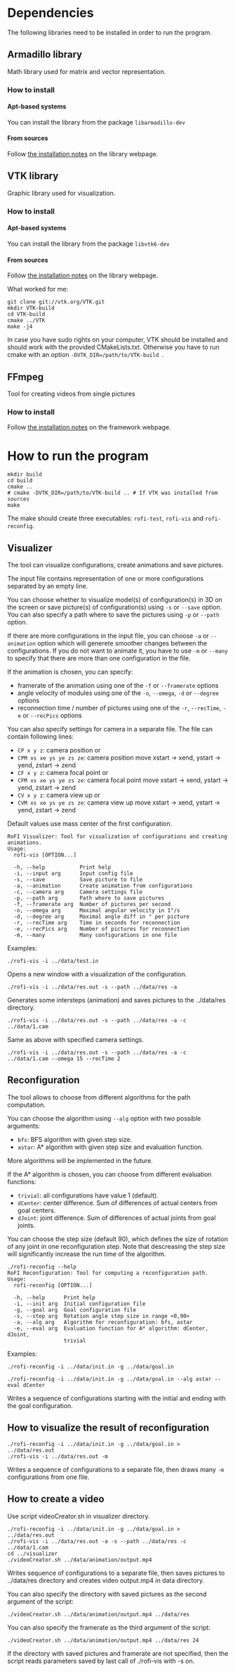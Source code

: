 # Dependencies

The following libraries need to be installed in order to run the program.

## Armadillo library

Math library used for matrix and vector representation.

### How to install

#### Apt-based systems

You can install the library from the package `libarmadillo-dev`

#### From sources

Follow [the installation notes](http://arma.sourceforge.net/download.html) on the library webpage.

## VTK library

Graphic library used for visualization.

### How to install

#### Apt-based systems

You can install the library from the package `libvtk6-dev`

#### From sources

Follow [the installation notes](https://www.vtk.org/Wiki/VTK/Configure_and_Build) on the library webpage.

What worked for me:

```
git clone git://vtk.org/VTK.git
mkdir VTK-build
cd VTK-build
cmake ../VTK
make -j4
```

In case you have sudo rights on your computer, VTK should be installed and should work with the provided CMakeLists.txt. Otherwise
you have to run cmake with an option `-DVTK_DIR=/path/to/VTK-build `.

## FFmpeg

Tool for creating videos from single pictures

### How to install

Follow [the installation notes](https://ffmpeg.org/download.html) on the framework webpage.

# How to run the program

```
mkdir build
cd build
cmake ..
# cmake -DVTK_DIR=/path/to/VTK-build .. # If VTK was installed from sources
make
```

The make should create three executables: `rofi-test`, `rofi-vis` and `rofi-reconfig`.

## Visualizer

The tool can visualize configurations, create animations and save pictures.

The input file contains representation of one or more configurations separated by an empty line.

You can choose whether to visualize model(s) of configuration(s) in 3D on the screen 
or save picture(s) of configuration(s) using `-s` or `--save` option. You can also specify a path where to save the pictures using `-p` or `--path` option.

If there are more configurations in the input file, you can choose `-a` or `--animation` option which will generete smoother changes between the configurations. If you do not want to animate it, you have to use `-m` or `--many` to specify that there are more than one configuration in the file.

If the animation is chosen, you can specify:

* framerate of the animation using one of the `-f` or `--framerate` options
* angle velocity of modules using one of the `-o`, `--omega`, `-d` or `--degree` options
* reconnection time / number of pictures using one of the `-r`, `--recTime`, `-e` or `--recPics` options 

You can also specify settings for camera in a separate file. 
The file can contain following lines:

* `CP x y z`: camera position or
* `CPM xs xe ys ye zs ze`: camera position move xstart -> xend, ystart -> yend, zstart -> zend
* `CF x y z`: camera focal point or
* `CFM xs xe ys ye zs ze`: camera focal point move xstart -> xend, ystart -> yend, zstart -> zend
* `CV x y z`: camera view up or
* `CVM xs xe ys ye zs ze`: camera view up move xstart -> xend, ystart -> yend, zstart -> zend

Default values use mass center of the first configuration. 

```
RoFI Visualizer: Tool for visualization of configurations and creating animations.
Usage:
  rofi-vis [OPTION...]

  -h, --help           Print help
  -i, --input arg      Input config file
  -s, --save           Save picture to file
  -a, --animation      Create animation from configurations
  -c, --camera arg     Camera settings file
  -p, --path arg       Path where to save pictures
  -f, --framerate arg  Number of pictures per second
  -o, --omega arg      Maximal angular velocity in 1°/s
  -d, --degree arg     Maximal angle diff in ° per picture
  -r, --recTime arg    Time in seconds for reconnection
  -e, --recPics arg    Number of pictures for reconnection
  -m, --many           Many configurations in one file
```

Examples:

```
./rofi-vis -i ../data/test.in
```

Opens a new window with a visualization of the configuration.

```
./rofi-vis -i ../data/res.out -s --path ../data/res -a 
```

Generates some intersteps (animation) and saves pictures to the ../data/res directory.

```
./rofi-vis -i ../data/res.out -s --path ../data/res -a -c ../data/1.cam
```

Same as above with specified camera settings.

```
./rofi-vis -i ../data/res.out -s --path ../data/res -a -c ../data/1.cam --omega 15 --recTime 2
```

## Reconfiguration

The tool allows to choose from different algorithms for the path computation.

You can choose the algorithm using `--alg` option with two possible arguments:
 
* `bfs`: BFS algorithm with given step size.
* `astar`: A* algorithm with given step size and evaluation function. 

More algorithms will be implemented in the future.

If the A* algorithm is chosen, you can choose from different evaluation functions:

* `trivial`: all configurations have value 1 (default).
* `dCenter`: center difference. Sum of differences of actual centers from goal centers.
* `dJoint`: joint difference. Sum of differences of actual joints from goal joints. 

You can choose the step size (default 90), which defines the size of rotation of 
any joint in one reconfiguration step. Note that descreasing the step size will significantly 
increase the run time of the algorithm.

```
./rofi-reconfig --help
RoFI Reconfiguration: Tool for computing a reconfiguration path.
Usage:
  rofi-reconfig [OPTION...]

  -h, --help      Print help
  -i, --init arg  Initial configuration file
  -g, --goal arg  Goal configuration file
  -s, --step arg  Rotation angle step size in range <0,90>
  -a, --alg arg   Algorithm for reconfiguration: bfs, astar
  -e, --eval arg  Evaluation function for A* algorithm: dCenter, dJoint,
                  trivial
```

Examples:

```
./rofi-reconfig -i ../data/init.in -g ../data/goal.in
```

```
./rofi-reconfig -i ../data/init.in -g ../data/goal.in --alg astar --eval dCenter 
```

Writes a sequence of configurations starting with the initial and ending with the goal configuration.

## How to visualize the result of reconfiguration

```
./rofi-reconfig -i ../data/init.in -g ../data/goal.in > ../data/res.out
./rofi-vis -i ../data/res.out -m
```

Writes a sequence of configurations to a separate file, then draws many `-m` configurations from one file. 

## How to create a video

Use script videoCreator.sh in visualizer directory.

```
./rofi-reconfig -i ../data/init.in -g ../data/goal.in > ../data/res.out
./rofi-vis -i ../data/res.out -a -s --path ../data/res -c ../data/1.cam
cd ../visualizer
./videoCreator.sh ../data/animation/output.mp4
```

Writes sequence of configurations to a separate file, then saves pictures to ../data/res directory
and creates video output.mp4 in data directory. 

You can also specify the directory with saved pictures as the second argument of the script:

```
./videoCreator.sh ../data/animation/output.mp4 ../data/res
```

You can also specify the framerate as the third argument of the script:


```
./videoCreator.sh ../data/animation/output.mp4 ../data/res 24
```

If the directory with saved pictures and framerate are not specified, then the script reads 
parameters saved by last call of ./rofi-vis with -s on. 
